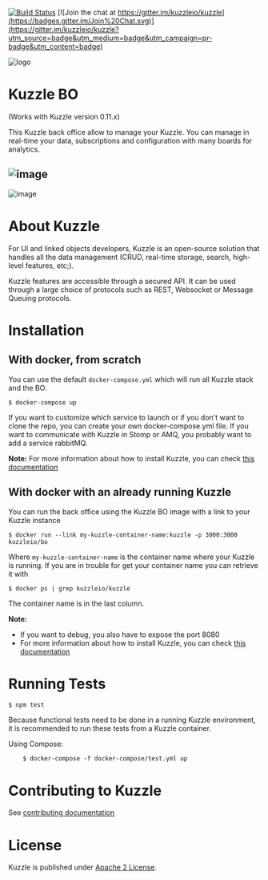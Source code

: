 [![Build Status](https://travis-ci.org/kuzzleio/kuzzle-bo.svg?branch=master)](https://travis-ci.org/kuzzleio/kuzzle-bo)
[![Join the chat at https://gitter.im/kuzzleio/kuzzle](https://badges.gitter.im/Join%20Chat.svg)](https://gitter.im/kuzzleio/kuzzle?utm_source=badge&utm_medium=badge&utm_campaign=pr-badge&utm_content=badge)

![logo](https://raw.githubusercontent.com/kuzzleio/kuzzle/master/docs/images/logo.png)

# Kuzzle BO

(Works with Kuzzle version 0.11.x)

This Kuzzle back office allow to manage your Kuzzle. You can manage in real-time your data, subscriptions and configuration with many boards for analytics.

![image](https://raw.githubusercontent.com/kuzzleio/kuzzle-bo/master/docs/images/storage.png)
---
![image](https://raw.githubusercontent.com/kuzzleio/kuzzle-bo/master/docs/images/realtime.png)

# About Kuzzle

For UI and linked objects developers, Kuzzle is an open-source solution that handles all the data management
(CRUD, real-time storage, search, high-level features, etc;).

Kuzzle features are accessible through a secured API. It can be used through a large choice of protocols such as REST, Websocket or Message Queuing protocols.

# Installation

## With docker, from scratch

You can use the default `docker-compose.yml` which will run all Kuzzle stack and the BO.

    $ docker-compose up

If you want to customize which service to launch or if you don't want to clone the repo, you can create your own docker-compose.yml file.
If you want to communicate with Kuzzle in Stomp or AMQ, you probably want to add a service rabbitMQ.

**Note:** For more information about how to install Kuzzle, you can check [this documentation](https://github.com/kuzzleio/kuzzle/blob/master/docs/installation.md)

## With docker with an already running Kuzzle

You can run the back office using the Kuzzle BO image with a link to your Kuzzle instance

    $ docker run --link my-kuzzle-container-name:kuzzle -p 3000:3000 kuzzleio/bo

Where `my-kuzzle-container-name` is the container name where your Kuzzle is running. If you are in trouble for get your container name you can retrieve it with

    $ docker ps | grep kuzzleio/kuzzle

The container name is in the last column.

**Note:**
* If you want to debug, you also have to expose the port 8080
* For more information about how to install Kuzzle, you can check [this documentation](https://github.com/kuzzleio/kuzzle/blob/master/docs/installation.md)

# Running Tests

    $ npm test

Because functional tests need to be done in a running Kuzzle environment, it is recommended to run these tests from a Kuzzle container.

Using Compose:

```
    $ docker-compose -f docker-compose/test.yml up
```

# Contributing to Kuzzle

See [contributing documentation](./CONTRIBUTING.md)

# License

Kuzzle is published under [Apache 2 License](LICENSE.md).
